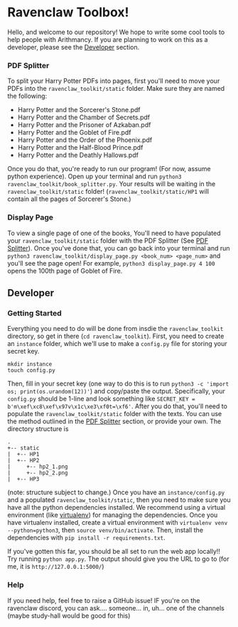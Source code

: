 # Ravenclaw Toolbox!

Hello, and welcome to our repository! We hope to write some cool tools to help people with Arithmancy. If you are planning to work on this as a developer, please see the [Developer](#developer) section.

### PDF Splitter

To split your Harry Potter PDFs into pages, first you'll need to move your PDFs into the `ravenclaw_toolkit/static` folder. Make sure they are named the following:
* Harry Potter and the Sorcerer's Stone.pdf
* Harry Potter and the Chamber of Secrets.pdf
* Harry Potter and the Prisoner of Azkaban.pdf
* Harry Potter and the Goblet of Fire.pdf
* Harry Potter and the Order of the Phoenix.pdf
* Harry Potter and the Half-Blood Prince.pdf
* Harry Potter and the Deathly Hallows.pdf

Once you do that, you're ready to run our program! (For now, assume python experience). Open up your terminal and run `python3 ravenclaw_toolkit/book_splitter.py`. Your results will be waiting in the `ravenclaw_toolkit/static` folder! (`ravenclaw_toolkit/static/HP1` will contain all the pages of Sorcerer's Stone.)


### Display Page

To view a single page of one of the books, You'll need to have populated your `ravenclaw_toolkit/static` folder with the PDF Splitter (See [PDF Splitter](#pdf-splitter)). Once you've done that, you can go back into your terminal and run `python3 ravenclaw_toolkit/display_page.py <book_num> <page_num>` and you'll see the page open! For example, `python3 display_page.py 4 100` opens the 100th page of Goblet of Fire.


## Developer

### Getting Started 

Everything you need to do will be done from insdie the `ravenclaw_toolkit` directory, so get in there (`cd ravenclaw_toolkit`). First, you need to create an `instance` folder, which we'll use to make a `config.py` file for storing your secret key. 

```
mkdir instance 
touch config.py
```

Then, fill in your secret key (one way to do this is to run `python3 -c 'import os; print(os.urandom(12))'`) and copy/paste the output. Specifically, your `config.py` should be 1-line and look something like `SECRET_KEY = b'm\xef\xc8\xef\x97v\x1c\xe3\xf0t=\xf6'`. After you do that, you'll need to populate the `ravenclaw_toolkit/static` folder with the texts. You can use the method outlined in the [PDF Splitter](#pdf-splitter) section, or provide your own. The directory structure is 

```
.
+-- static
|  +-- HP1
|  +-- HP2
|     +-- hp2_1.png
|     +-- hp2_2.png
|  +-- HP3
```

(note: structure subject to change.) Once you have an `instance/config.py` and a populated `ravenclaw_toolkit/static`, then you need to make sure you have all the python dependencies installed. We recommend using a virtual environment (like [virtualenv](https://pypi.org/project/virtualenv/)) for managing the dependencies. Once you have virtualenv installed, create a virtual environment with `virtualenv venv --python=python3`, then `source venv/bin/activate`. Then, install the dependencies with `pip install -r requirements.txt`. 

If you've gotten this far, you should be all set to run the web app locally!! Try running `python app.py`. The output should give you the URL to go to (for me, it is `http://127.0.0.1:5000/`)

### Help

If you need help, feel free to raise a GitHub issue! IF you're on the ravenclaw discord, you can ask.... someone... in, uh... one of the channels (maybe study-hall would be good for this)
